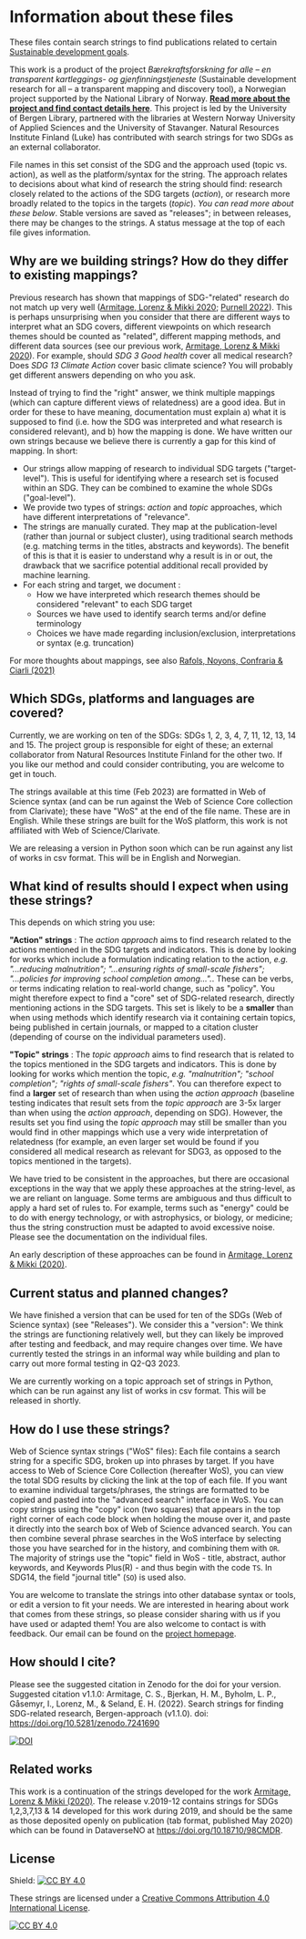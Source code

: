 # Information about these files

These files contain search strings to find publications related to certain [Sustainable development goals](https://sdgs.un.org/goals). 

This work is a product of the project *Bærekraftsforskning for alle – en transparent kartleggings- og gjenfinningstjeneste* (Sustainable development research for all – a transparent mapping and discovery tool), a Norwegian project supported by the National Library of Norway. **[Read more about the project and find contact details here](https://www.uib.no/en/ub/148804/sustainable-development-research-all-%E2%80%93-transparent-mapping-and-discovery-tool)**. This project is led by the University of Bergen Library, partnered with the libraries at Western Norway University of Applied Sciences and the University of Stavanger. Natural Resources Institute Finland (Luke) has contributed with search strings for two SDGs as an external collaborator.

File names in this set consist of the SDG and the approach used (topic vs. action), as well as the platform/syntax for the string. The approach relates to decisions about what kind of research the string should find: research closely related to the actions of the SDG targets (*action*), or research more broadly related to the topics in the targets (*topic*). *You can read more about these below*. Stable versions are saved as "releases"; in between releases, there may be changes to the strings. A status message at the top of each file gives information.

## Why are we building strings? How do they differ to existing mappings?

Previous research has shown that mappings of SDG-"related" research do not match up very well ([Armitage, Lorenz & Mikki 2020](https://doi.org/10.1162/qss_a_00071); [Purnell 2022](https://doi.org/10.1162/qss_a_00215)). This is perhaps unsurprising when you consider that there are different ways to interpret what an SDG covers, different viewpoints on which research themes should be counted as "related", different mapping methods, and different data sources (see our previous work, [Armitage, Lorenz & Mikki 2020](https://doi.org/10.1162/qss_a_00071)). For example, should *SDG 3 Good health* cover all medical research? Does *SDG 13 Climate Action* cover basic climate science? You will probably get different answers depending on who you ask.

Instead of trying to find the "right" answer, we think multiple mappings (which can capture different views of relatedness) are a good idea. But in order for these to have meaning, documentation must explain a) what it is supposed to find (i.e. how the SDG was interpreted and what research is considered relevant), and b) how the mapping is done. We have written our own strings because we believe there is currently a gap for this kind of mapping. In short:

- Our strings allow mapping of research to individual SDG targets ("target-level"). This is useful for identifying where a research set is focused within an SDG. They can be combined to examine the whole SDGs ("goal-level").
- We provide two types of strings: *action* and *topic* approaches, which have different interpretations of "relevance".
- The strings are manually curated. They map at the publication-level (rather than journal or subject cluster), using traditional search methods (e.g. matching terms in the titles, abstracts and keywords). The benefit of this is that it is easier to understand why a result is in or out, the drawback that we sacrifice potential additional recall provided by machine learning.
- For each string and target, we document :
  - How we have interpreted which research themes should be considered "relevant" to each SDG target
  - Sources we have used to identify search terms and/or define terminology
  - Choices we have made regarding inclusion/exclusion, interpretations or syntax (e.g. truncation)

For more thoughts about mappings, see also [Rafols, Noyons, Confraria & Ciarli (2021)](https://doi.org/10.31235/osf.io/yfqbd)

## Which SDGs, platforms and languages are covered? 

Currently, we are working on ten of the SDGs: SDGs 1, 2, 3, 4, 7, 11, 12, 13, 14 and 15. The project group is responsible for eight of these; an external collaborator from Natural Resources Institute Finland for the other two. If you like our method and could consider contributing, you are welcome to get in touch.

The strings available at this time (Feb 2023) are formatted in Web of Science syntax (and can be run against the Web of Science Core collection from Clarivate); these have "WoS" at the end of the file name. These are in English. While these strings are built for the WoS platform, this work is not affiliated with Web of Science/Clarivate.

We are releasing a version in Python soon which can be run against any list of works in csv format. This will be in English and Norwegian.

## What kind of results should I expect when using these strings?

This depends on which string you use:

**"Action" strings** : The *action approach* aims to find research related to the actions mentioned in the SDG targets and indicators. 
This is done by looking for works which include a formulation indicating relation to the action, *e.g. "...reducing malnutrition"; "...ensuring rights of small-scale fishers"; "...policies for improving school completion among...".*. These can be verbs, or terms indicating relation to real-world change, such as "policy". 
You might therefore expect to find a "core" set of SDG-related research, directly mentioning actions in the SDG targets. This set is likely to be a **smaller** than when using methods which identify research via it containing certain topics, being published in certain journals, or mapped to a citation cluster (depending of course on the individual parameters used).  

**"Topic" strings** : The *topic approach* aims to find research that is related to the topics mentioned in the SDG targets and indicators. 
This is done by looking for works which mention the topic, *e.g. "malnutrition"; "school completion"; "rights of small-scale fishers"*.
You can therefore expect to find a **larger** set of research than when using the *action approach* (baseline testing indicates that result sets from the *topic approach* are 3-5x larger than when using the *action approach*, depending on SDG). However, the results set you find using the *topic approach* may still be smaller than you would find in other mappings which use a very wide interpretation of relatedness (for example, an even larger set would be found if you considered all medical research as relevant for SDG3, as opposed to the topics mentioned in the targets). 

We have tried to be consistent in the approaches, but there are occasional exceptions in the way that we apply these approaches at the string-level, as we are reliant on language. Some terms are ambiguous and thus difficult to apply a hard set of rules to. For example, terms such as "energy" could be to do with energy technology, or with astrophysics, or biology, or medicine; thus the string construction must be adapted to avoid excessive noise. Please see the documentation on the individual files. 

An early description of these approaches can be found in [Armitage, Lorenz & Mikki (2020)](https://doi.org/10.1162/qss_a_00071). 

## Current status and planned changes?
We have finished a version that can be used for ten of the SDGs (Web of Science syntax) (see "Releases"). We consider this a "version": We think the strings are functioning relatively well, but they can likely be improved after testing and feedback, and may require changes over time. We have currently tested the strings in an informal way while building and plan to carry out more formal testing in Q2-Q3 2023.  

We are currently working on a topic approach set of strings in Python, which can be run against any list of works in csv format. This will be released in shortly. 

## How do I use these strings? 

Web of Science syntax strings ("WoS" files): Each file contains a search string for a specific SDG, broken up into phrases by target. If you have access to Web of Science Core Collection (hereafter WoS), you can view the total SDG results by clicking the link at the top of each file. If you want to examine individual targets/phrases, the strings are formatted to be copied and pasted into the "advanced search" interface in WoS. You can copy strings using the "copy" icon (two squares) that appears in the top right corner of each code block when holding the mouse over it, and paste it directly into the search box of Web of Science advanced search. You can then combine several phrase searches in the WoS interface by selecting those you have searched for in the history, and combining them with `OR`. The majority of strings use the "topic" field in WoS - title, abstract, author keywords, and Keywords Plus(R) - and thus begin with the code `TS`. In SDG14, the field "journal title" (`SO`) is used also. 

You are welcome to translate the strings into other database syntax or tools, or edit a version to fit your needs. We are interested in hearing about work that comes from these strings, so please consider sharing with us if you have used or adapted them! You are also welcome to contact is with feedback. Our email can be found on the [project homepage](https://www.uib.no/en/ub/148804/sustainable-development-research-all-%E2%80%93-transparent-mapping-and-discovery-tool).

## How should I cite?

Please see the suggested citation in Zenodo for the doi for your version. Suggested citation v1.1.0: Armitage, C. S., Bjerkan, H. M., Byholm, L. P., Gåsemyr, I., Lorenz, M., & Seland, E. H. (2022). Search strings for finding SDG-related research, Bergen-approach (v1.1.0). doi: https://doi.org/10.5281/zenodo.7241690

[![DOI](https://zenodo.org/badge/DOI/10.5281/zenodo.7241690.svg)](https://doi.org/10.5281/zenodo.7241690)

## Related works

This work is a continuation of the strings developed for the work [Armitage, Lorenz & Mikki (2020)](https://doi.org/10.1162/qss_a_00071). The release v.2019-12 contains strings for SDGs 1,2,3,7,13 & 14 developed for this work during 2019, and should be the same as those deposited openly on publication (tab format, published May 2020) which can be found in DataverseNO at https://doi.org/10.18710/98CMDR.

## License

Shield: [![CC BY 4.0][cc-by-shield]][cc-by]

These strings are licensed under a
[Creative Commons Attribution 4.0 International License][cc-by].

[![CC BY 4.0][cc-by-image]][cc-by]

[cc-by]: http://creativecommons.org/licenses/by/4.0/
[cc-by-image]: https://i.creativecommons.org/l/by/4.0/88x31.png
[cc-by-shield]: https://img.shields.io/badge/License-CC%20BY%204.0-lightgrey.svg
